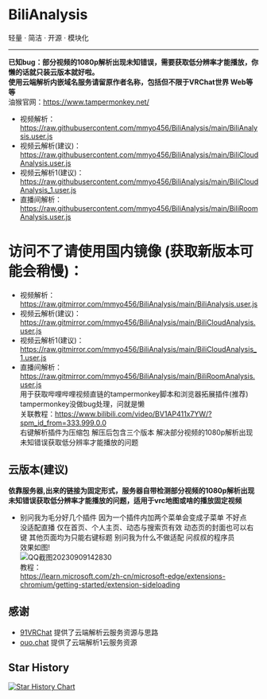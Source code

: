 # BiliAnalysis
轻量 · 简洁 · 开源 · 模块化
***
**已知bug：部分视频的1080p解析出现未知错误，需要获取低分辨率才能播放，你懒的话就只装云版本就好啦。**<br>
**使用云端解析内嵌域名服务请留原作者名称，包括但不限于VRChat世界 Web等等**<br>
油猴官网：https://www.tampermonkey.net/<br>
- 视频解析：https://raw.githubusercontent.com/mmyo456/BiliAnalysis/main/BiliAnalysis.user.js<br>
- 视频云解析(建议)：https://raw.githubusercontent.com/mmyo456/BiliAnalysis/main/BiliCloudAnalysis.user.js<br>
- 视频云解析1(建议)：https://raw.githubusercontent.com/mmyo456/BiliAnalysis/main/BiliCloudAnalysis_1.user.js<br>
- 直播间解析：https://raw.githubusercontent.com/mmyo456/BiliAnalysis/main/BiliRoomAnalysis.user.js<br>
# 访问不了请使用国内镜像 (获取新版本可能会稍慢)：<br>
- 视频解析：https://raw.gitmirror.com/mmyo456/BiliAnalysis/main/BiliAnalysis.user.js<br>
- 视频云解析(建议)：https://raw.gitmirror.com/mmyo456/BiliAnalysis/main/BiliCloudAnalysis.user.js<br>
- 视频云解析1(建议)：https://raw.gitmirror.com/mmyo456/BiliAnalysis/main/BiliCloudAnalysis_1.user.js<br>
- 直播间解析：https://raw.gitmirror.com/mmyo456/BiliAnalysis/main/BiliRoomAnalysis.user.js<br>
用于获取哔哩哔哩视频直链的tampermonkey脚本和浏览器拓展插件(推荐)<br>
tampermonkey没做bug处理，问就是懒<br> 
关联教程：https://www.bilibili.com/video/BV1AP411x7YW/?spm_id_from=333.999.0.0<br>
右键解析插件为压缩包 解压后包含三个版本 解决部分视频的1080p解析出现未知错误获取低分辨率才能播放的问题 <br>
## 云版本(建议)
**依靠服务器,出来的链接为固定形式，服务器自带检测部分视频的1080p解析出现未知错误获取低分辨率才能播放的问题，适用于vrc地图或啥的播放固定视频** <br>
- 别问我为毛分好几个插件 因为一个插件内加两个菜单会变成子菜单 不好点<br>
没适配直播 仅在首页、个人主页、动态与搜索页有效 动态页的封面也可以右键 其他页面均为只能右键标题 别问我为什么不做适配 问叔叔的程序员<br>
效果如图!<br>
![QQ截图20230909142830](https://github.com/mmyo456/BiliAnalysis/assets/70092715/27911680-9d0f-4f84-b849-22165381f6fa) <br>
教程：<br>
https://learn.microsoft.com/zh-cn/microsoft-edge/extensions-chromium/getting-started/extension-sideloading
## 感谢

- [91VRChat](https://91vrchat.com)  提供了云端解析云服务资源与思路
- [ouo.chat](https://www.ouo.chat ) 提供了云端解析1云服务资源
## Star History

[![Star History Chart](https://api.star-history.com/svg?repos=mmyo456/BiliAnalysis&type=Date)](https://star-history.com/#mmyo456/BiliAnalysis&Date)
